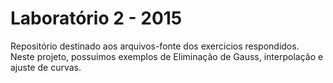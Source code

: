 # Laboratório 2 - 2015

Repositório destinado aos arquivos-fonte dos exercicios respondidos. Neste projeto, possuimos exemplos de Eliminação de Gauss, interpolação e ajuste de curvas.


